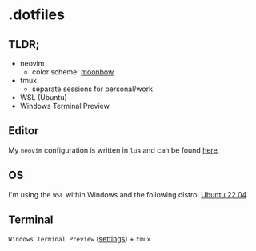 # .dotfiles

## TLDR;

- neovim
  - color scheme: [moonbow](https://github.com/arturgoms/moonbow.nvim)
- tmux
  - separate sessions for personal/work
- WSL (Ubuntu)
- Windows Terminal Preview

## Editor

My `neovim` configuration is written in `lua` and can be found [here](https://github.com/timopruesse/.dotfiles/tree/main/home/.config/nvim).

## OS

I'm using the `WSL` within Windows and the following distro: [Ubuntu 22.04](https://apps.microsoft.com/store/detail/ubuntu-2204-lts/9PN20MSR04DW).

## Terminal

`Windows Terminal Preview` ([settings](https://github.com/timopruesse/.dotfiles/blob/main/terminal/settings.json)) + `tmux`
